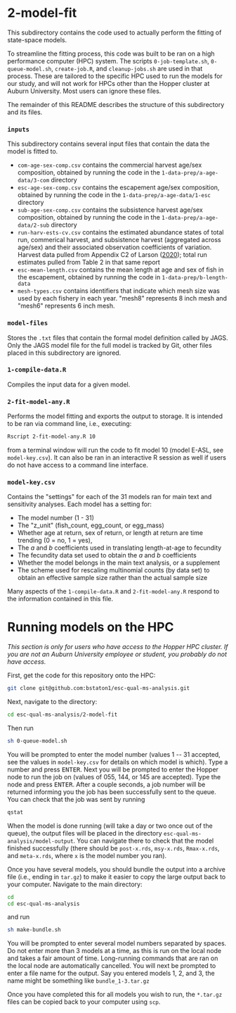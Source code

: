 # 2-model-fit

This subdirectory contains the code used to actually perform the fitting of state-space models.

To streamline the fitting process, this code was built to be ran on a high performance computer (HPC) system. The scripts `0-job-template.sh`, `0-queue-model.sh`, `create-job.R`, and `cleanup-jobs.sh` are used in that process. These are tailored to the specific HPC used to run the models for our study, and will not work for HPCs other than the Hopper cluster at Auburn University. Most users can ignore these files.

The remainder of this README describes the structure of this subdirectory and its files.

### `inputs`

This subdirectory contains several input files that contain the data the model is fitted to. 

* `com-age-sex-comp.csv` contains the commercial harvest age/sex composition, obtained by running the code in the `1-data-prep/a-age-data/3-com` directory
* `esc-age-sex-comp.csv` contains the escapement age/sex composition, obtained by running the code in the `1-data-prep/a-age-data/1-esc` directory
* `sub-age-sex-comp.csv` contains the subsistence harvest age/sex composition, obtained by running the code in the `1-data-prep/a-age-data/2-sub` directory
* `run-harv-ests-cv.csv` contains the estimated abundance states of total run, commerical harvest, and subsistence harvest (aggregated across age/sex) and their associated observation coefficients of variation. Harvest data pulled from Appendix C2 of Larson ([2020](http://www.adfg.alaska.gov/FedAidPDFs/RIR.3A.2020.02.pdf)); total run estimates pulled from Table 2 in that same report
* `esc-mean-length.csv` contains the mean length at age and sex of fish in the escapement, obtained by running the code in `1-data-prep/b-length-data`
* `mesh-types.csv` contains identifiers that indicate which mesh size was used by each fishery in each year. "mesh8" represents 8 inch mesh and "mesh6" represents 6 inch mesh.

### `model-files`

Stores the `.txt` files that contain the formal model definition called by JAGS. Only the JAGS model file for the full model is tracked by Git, other files placed in this subdirectory are ignored.

### `1-compile-data.R`

Compiles the input data for a given model.

### `2-fit-model-any.R`

Performs the model fitting and exports the output to storage. It is intended to be ran via command line, i.e., executing:

```bash
Rscript 2-fit-model-any.R 10
```

from a terminal window will run the code to fit model 10 (model E-ASL, see `model-key.csv`). It can also be ran in an interactive R session as well if users do not have access to a command line interface.

### `model-key.csv`

Contains the "settings" for each of the 31 models ran for main text and sensitivity analyses. Each model has a setting for:

* The model number (1 - 31)
* The "z_unit" (fish_count, egg_count, or egg_mass)
* Whether age at return, sex of return, or length at return are time trending (0 = no, 1 = yes), 
* The _a_ and _b_ coefficients used in translating length-at-age to fecundity
* The fecundity data set used to obtain the _a_ and _b_ coefficients
* Whether the model belongs in the main text analysis, or a supplement
* The scheme used for rescaling multinomial counts (by data set) to obtain an effective sample size rather than the actual sample size

Many aspects of the `1-compile-data.R` and `2-fit-model-any.R` respond to the information contained in this file.

# Running models on the HPC

_This section is only for users who have access to the Hopper HPC cluster. If you are not an Auburn University employee or student, you probably do not have access._

First, get the code for this repository onto the HPC:

```bash
git clone git@github.com:bstaton1/esc-qual-ms-analysis.git
```

Next, navigate to the directory:

```bash
cd esc-qual-ms-analysis/2-model-fit
```

Then run

```bash
sh 0-queue-model.sh
```

You will be prompted to enter the model number (values 1 -- 31 accepted, see the values in `model-key.csv` for details on which model is which). Type a number and press <kbd>ENTER</kbd>. Next you will be prompted to enter the Hopper node to run the job on (values of 055, 144, or 145 are accepted). Type the node and press <kbd>ENTER</kbd>. After a couple seconds, a job number will be returned informing you the job has been successfully sent to the queue. You can check that the job was sent by running

```bash
qstat
```

When the model is done running (will take a day or two once out of the queue), the output files will be placed in the directory `esc-qual-ms-analysis/model-output`. You can navigate there to check that the model finished successfully (there should be `post-x.rds`, `msy-x.rds`, `Rmax-x.rds`, and `meta-x.rds`, where `x` is the model number you ran).

Once you have several models, you should bundle the output into a archive file (i.e., ending in `tar.gz`) to make it easier to copy the large output back to your computer. Navigate to the main directory:

```bash
cd
cd esc-qual-ms-analysis
```

and run

```bash
sh make-bundle.sh
```

You will be prompted to enter several model numbers separated by spaces. Do not enter more than 3 models at a time, as this is run on the local node and takes a fair amount of time. Long-running commands that are ran on the local node are automatically cancelled. You will next be prompted to enter a file name for the output. Say you entered models 1, 2, and 3, the name might be something like `bundle_1-3.tar.gz`

Once you have completed this for all models you wish to run, the `*.tar.gz` files can be copied back to your computer using `scp`.

